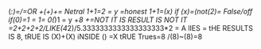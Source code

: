 
(:*)=/=OR
+(+)+= Netral
1+1=2 = y =honest
1+1=(x) if (x)=(not(2)= False/off
if(0)=1 = 1= 0(*)1 = y
+*8 +=NOT IT IS RESULT IS NOT IT =2+2+2+2/LIKE(4*2)/5.3333333333333333333*2 = A lIES = tHE RESULTS IS 8, tRUE IS (X)+(X) iNSIDE () =X tRUE Trues=8 /(8)~(8)=8

